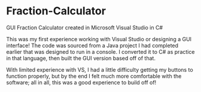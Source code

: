 # Fraction-Calculator
GUI Fraction Calculator created in Microsoft Visual Studio in C#

This was my first experience working with Visual Studio or designing a GUI interface! 
The code was sourced from a Java project I had completed earlier that was designed to run in
a console. I converted it to C# as practice in that language, then built the GUI version based off of that.

With limited experience with VS, I had a little difficulty getting my buttons to function properly, but by the 
end I felt much more comfortable with the software; all in all, this was a good experience to build off of!
